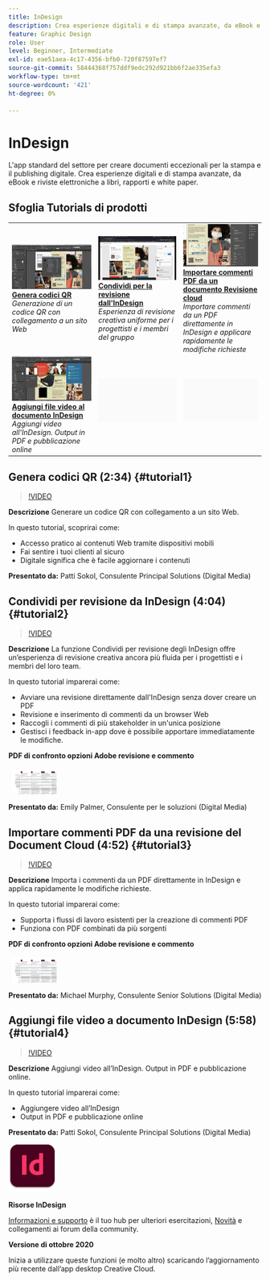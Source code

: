 ```yaml
---
title: InDesign
description: Crea esperienze digitali e di stampa avanzate, da eBook e riviste elettroniche a libri, rapporti e white paper
feature: Graphic Design
role: User
level: Beginner, Intermediate
exl-id: eae51aea-4c17-4356-bfb0-720f87597ef7
source-git-commit: 58444368f757ddf9edc292d921bb6f2ae335efa3
workflow-type: tm+mt
source-wordcount: '421'
ht-degree: 0%

---
```


# InDesign

L&#39;app standard del settore per creare documenti eccezionali per la stampa e il publishing digitale. Crea esperienze digitali e di stampa avanzate, da eBook e riviste elettroniche a libri, rapporti e white paper.

## Sfoglia Tutorials di prodotti

<table style="table-layout:fixed">
<tr>
 <td>
    <a href="indesign.md#tutorial1">
        <img alt="Genera codici QR" src="../assets/InDesign_qrCodes_sokol_thumbnail.jpg" />
    </a>
    <div>
    <a href="indesign.md#tutorial1"><strong>Genera codici QR</strong></a>
    </div>
    <em>Generazione di un codice QR con collegamento a un sito Web</em>
    <br>
  </td>
  <td>
   <a href="indesign.md#tutorial2">
      <img alt="Condividi per revisione da InDesign" src="../assets/indesign_shareforreview_palmer_thumbnail.jpg" />
   </a>
    <div>
   <a href="indesign.md#tutorial2"><strong>Condividi per la revisione dall'InDesign</strong></a>
    </div>
    <em>Esperienza di revisione creativa uniforme per i progettisti e i membri del gruppo</em>
    <br>
  </td>
  <td>
    <a href="indesign.md#tutorial3">
        <img alt="Importare commenti PDF da un documento 
Revisione cloud" src="../assets/indesign_pdfcomments_murphy_thumbnail.jpg" />
    </a>
    <div>
    <a href="indesign.md#tutorial3"><strong>Importare commenti PDF da un documento 
Revisione cloud</strong></a>
    </div>
    <em>Importare commenti da un PDF direttamente in InDesign e applicare rapidamente le modifiche richieste</em>
    <br>
  </td>
</tr>
<tr>
<td>
   <a href="indesign.md#tutorial4">
      <img alt="Aggiungi file video a documento InDesign" src="../assets/indesign_video_sokol_thumbnail.jpg" />
   </a>
    <div>
   <a href="indesign.md#tutorial4"><strong>Aggiungi file video al documento InDesign</strong></a>
    </div>
    <em>Aggiungi video all'InDesign. Output in PDF e pubblicazione online</em>
    <br>
  </td>
 <td>
    <img alt="Spaziatore" src="../assets/Gray_thumbnail.png" />
    <div>
    <br>
 </td>
 <td>
    <img alt="Spaziatore" src="../assets/Gray_thumbnail.png" />
    <div>
    <br>
 </td>
</tr>
</table>

## Genera codici QR (2:34) {#tutorial1}

>[!VIDEO](https://video.tv.adobe.com/v/326818?hidetitle=true)

**Descrizione**
Generare un codice QR con collegamento a un sito Web.

In questo tutorial, scoprirai come:
* Accesso pratico ai contenuti Web tramite dispositivi mobili
* Fai sentire i tuoi clienti al sicuro
* Digitale significa che è facile aggiornare i contenuti

**Presentato da:**
Patti Sokol, Consulente Principal Solutions (Digital Media)

## Condividi per revisione da InDesign (4:04) {#tutorial2}

>[!VIDEO](https://video.tv.adobe.com/v/326824?hidetitle=true)

**Descrizione**
La funzione Condividi per revisione degli InDesign offre un’esperienza di revisione creativa ancora più fluida per i progettisti e i membri del loro team.

In questo tutorial imparerai come:
* Avviare una revisione direttamente dall&#39;InDesign senza dover creare un PDF
* Revisione e inserimento di commenti da un browser Web
* Raccogli i commenti di più stakeholder in un&#39;unica posizione
* Gestisci i feedback in-app dove è possibile apportare immediatamente le modifiche.

**PDF di confronto opzioni Adobe revisione e commento**

[![Immagine di confronto](../assets/ComparisonPDF_thumbnail_96.png)](../assets/Adobe_Review_and_Comment_Comparisons.pdf)

**Presentato da:**
Emily Palmer, Consulente per le soluzioni (Digital Media)

## Importare commenti PDF da una revisione del Document Cloud (4:52) {#tutorial3}

>[!VIDEO](https://video.tv.adobe.com/v/326959?hidetitle=true)

**Descrizione**
Importa i commenti da un PDF direttamente in InDesign e applica rapidamente le modifiche richieste.

In questo tutorial imparerai come:
* Supporta i flussi di lavoro esistenti per la creazione di commenti PDF
* Funziona con PDF combinati da più sorgenti

**PDF di confronto opzioni Adobe revisione e commento**

[![Immagine di confronto](../assets/ComparisonPDF_thumbnail_96.png)](../assets/Adobe_Review_and_Comment_Comparisons.pdf)

**Presentato da:**
Michael Murphy, Consulente Senior Solutions (Digital Media)

## Aggiungi file video a documento InDesign (5:58) {#tutorial4}

>[!VIDEO](https://video.tv.adobe.com/v/326757?hidetitle=true)

**Descrizione**
Aggiungi video all’InDesign. Output in PDF e pubblicazione online.

In questo tutorial imparerai come:
* Aggiungere video all’InDesign
* Output in PDF e pubblicazione online

**Presentato da:**
Patti Sokol, Consulente Principal Solutions (Digital Media)

![InDesignLogo](../assets/id_appicon_96.png)

**Risorse InDesign**

[Informazioni e supporto](https://helpx.adobe.com/support/indesign.html) è il tuo hub per ulteriori esercitazioni, [Novità](https://helpx.adobe.com/indesign/user-guide.html/indesign/using/whats-new.ug.html) e collegamenti ai forum della community.

**Versione di ottobre 2020**

Inizia a utilizzare queste funzioni (e molto altro) scaricando l’aggiornamento più recente dall’app desktop Creative Cloud.
